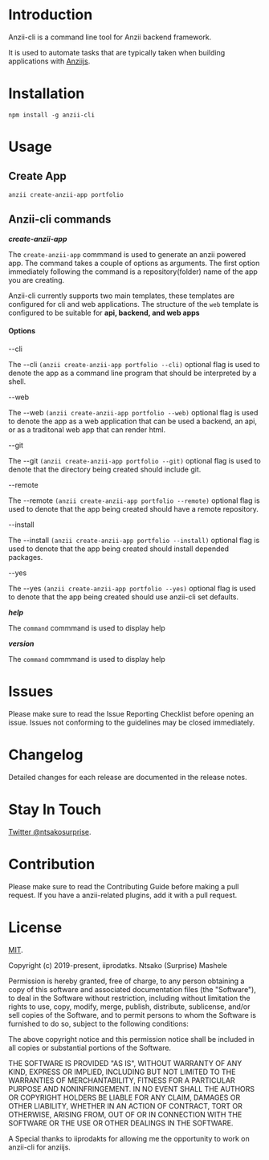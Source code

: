 
# Introduction



Anzii-cli is a command line tool for Anzii backend framework. 

It is used to automate tasks that are typically taken when building applications with [Anziijs](https://www.npmjs.com/package/anzii).


# Installation 

  ```
  npm install -g anzii-cli 
  
  ```

# Usage 

## Create App

  `anzii create-anzii-app portfolio` 

## Anzii-cli commands

***create-anzii-app***

 The `create-anzii-app` commmand is used to generate an anzii powered app. The command takes a couple of options as arguments. The first option immediately following the command is a repository(folder) name of the app you are creating.

 Anzii-cli currently supports two main templates, these templates are configured for cli and web applications. The structure of the `web` template is configured to be suitable for **api, backend, and web apps**

#### Options 

--cli

The --cli `(anzii create-anzii-app portfolio --cli)` optional flag is used to denote the app as a command line program that should be interpreted by a shell. 

--web

The --web `(anzii create-anzii-app portfolio --web)` optional flag is used to denote the app as a web application that can be used a backend, an api, or as a traditonal web app that can render html. 

--git

The --git `(anzii create-anzii-app portfolio --git)` optional flag is used to denote that the directory being created should include git. 

--remote

The --remote `(anzii create-anzii-app portfolio --remote)` optional flag is used to denote that the app being created should have a remote repository. 

--install 

The --install `(anzii create-anzii-app portfolio --install)` optional flag is used to denote that the app being created should install depended  packages.

--yes 

The --yes `(anzii create-anzii-app portfolio --yes)` optional flag is used to denote that the app being created should use anzii-cli set defaults. 


***help***

 The `command` commmand is used to display help 

***version***

 The `command` commmand is used to display help 



# Issues

Please make sure to read the Issue Reporting Checklist before opening an issue. Issues not conforming to the guidelines may be closed immediately.

# Changelog

Detailed changes for each release are documented in the release notes.


# Stay In Touch

[Twitter @ntsakosurprise](https://twitter.com/ntsakosurprise).




# Contribution

Please make sure to read the Contributing Guide before making a pull request. If you have a anzii-related plugins, add it with a pull request.
 

# License 

[MIT](https://.github.com/).


Copyright (c) 2019-present, iiprodatks. Ntsako (Surprise) Mashele 

Permission is hereby granted, free of charge, to any person obtaining a copy of this software and associated documentation files (the "Software"), to deal in the Software without restriction, including without limitation the rights to use, copy, modify, merge, publish, distribute, sublicense, and/or sell copies of the Software, and to permit persons to whom the Software is furnished to do so, subject to the following conditions:

The above copyright notice and this permission notice shall be included in all copies or substantial portions of the Software.

THE SOFTWARE IS PROVIDED "AS IS", WITHOUT WARRANTY OF ANY KIND, EXPRESS OR IMPLIED, INCLUDING BUT NOT LIMITED TO THE WARRANTIES OF MERCHANTABILITY, FITNESS FOR A PARTICULAR PURPOSE AND NONINFRINGEMENT. IN NO EVENT SHALL THE AUTHORS OR COPYRIGHT HOLDERS BE LIABLE FOR ANY CLAIM, DAMAGES OR OTHER LIABILITY, WHETHER IN AN ACTION OF CONTRACT, TORT OR OTHERWISE, ARISING FROM, OUT OF OR IN CONNECTION WITH THE SOFTWARE OR THE USE OR OTHER DEALINGS IN THE SOFTWARE.

A Special thanks to iiprodakts for allowing me the opportunity to work on anzii-cli for anziijs.
